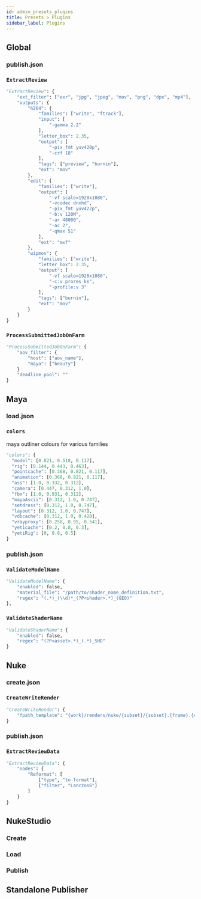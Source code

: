 ```yaml
---
id: admin_presets_plugins
title: Presets > Plugins
sidebar_label: Plugins
---
```


## Global ###

### publish.json ###

### `ExtractReview` ###

```python
"ExtractReview": {
    "ext_filter": ["exr", "jpg", "jpeg", "mov", "png", "dpx", "mp4"],
    "outputs": {
        "h264": {
            "families": ["write", "ftrack"],
            "input": [
                "-gamma 2.2"
            ],
            "letter_box": 2.35,
            "output": [
                "-pix_fmt yuv420p",
                "-crf 18"
            ],
            "tags": ["preview", "burnin"],
            "ext": "mov"
        },
        "edit": {
            "families": ["write"],
            "output": [
                "-vf scale=1920x1080",
                "-vcodec dnxhd",
                "-pix_fmt yuv422p",
                "-b:v 120M",
                "-ar 48000",
                "-ac 2",
                "-qmax 51"
            ],
            "ext": "mxf"
        },
        "wipmov": {
            "families": ["write"],
            "letter_box": 2.35,
            "output": [
                "-vf scale=1920x1080",
                "-c:v prores_ks",
                "-profile:v 3"
            ],
            "tags": ["burnin"],
            "ext": "mov"
        }
    }
}
```

### `ProcessSubmittedJobOnFarm` ###

```python
"ProcessSubmittedJobOnFarm": {
    "aov_filter": {
        "host": ["aov_name"],
        "maya": ["beauty"]
    }
    "deadline_pool": ""
}
```


## Maya ##

### load.json ###

### `colors` ###

maya outliner colours for various families

```python
"colors": {
  "model": [0.821, 0.518, 0.117],
  "rig": [0.144, 0.443, 0.463],
  "pointcache": [0.368, 0.821, 0.117],
  "animation": [0.368, 0.821, 0.117],
  "ass": [1.0, 0.332, 0.312],
  "camera": [0.447, 0.312, 1.0],
  "fbx": [1.0, 0.931, 0.312],
  "mayaAscii": [0.312, 1.0, 0.747],
  "setdress": [0.312, 1.0, 0.747],
  "layout": [0.312, 1.0, 0.747],
  "vdbcache": [0.312, 1.0, 0.428],
  "vrayproxy": [0.258, 0.95, 0.541],
  "yeticache": [0.2, 0.8, 0.3],
  "yetiRig": [0, 0.8, 0.5]
}
```

### publish.json ###

### `ValidateModelName` ###

```python
"ValidateModelName": {
    "enabled": false,
    "material_file": "/path/to/shader_name_definition.txt",
    "regex": "(.*)_(\\d)*_(?P<shader>.*)_(GEO)"
},
```

### `ValidateShaderName` ###

```python
"ValidateShaderName": {
    "enabled": false,
    "regex": "(?P<asset>.*)_(.*)_SHD"
}
```

## Nuke ##

### create.json ###

### `CreateWriteRender` ###

```python
"CreateWriteRender": {
    "fpath_template": "{work}/renders/nuke/{subset}/{subset}.{frame}.{ext}"
}
```


### publish.json ###

### `ExtractReviewData` ###

```python
"ExtractReviewData": {
    "nodes": {
        "Reformat": [
            ["type", "to format"],
            ["filter", "Lanczos6"]
        ]
    }
}
```


## NukeStudio ##

### Create ###

### Load ###

### Publish ###

## Standalone Publisher ##
